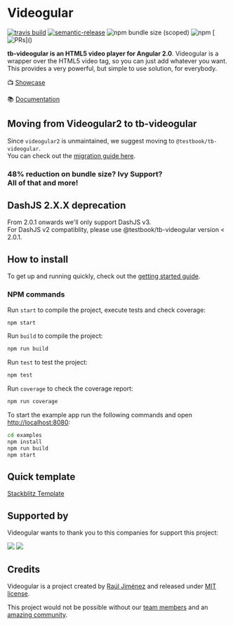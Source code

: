 # Videogular

[![travis build](https://travis-ci.org/videogular/tb-videogular.svg?branch=master)](https://travis-ci.org/videogular/tb-videogular)
[![semantic-release](https://img.shields.io/badge/%20%20%F0%9F%93%A6%F0%9F%9A%80-semantic--release-e10079.svg)](https://github.com/semantic-release/semantic-release)
![npm bundle size (scoped)](https://img.shields.io/bundlephobia/min/@testbook/tb-videogular)
![npm](https://img.shields.io/npm/dy/@testbook/tb-videogular)
[![PRs](https://img.shields.io/badge/PRs-welcome-brightgreen.svg?)]()

**tb-videogular is an HTML5 video player for Angular 2.0**. Videogular is a wrapper over the HTML5 video tag, so you can just add whatever you want. This provides a very powerful, but simple to use solution, for everybody.

:tv: [Showcase](https://testbook.github.io/tb-videogular-showroom/#/)

:books: [Documentation](https://testbook.github.io/tb-videogular/docs)

## Moving from Videogular2 to tb-videogular

Since `videogular2` is unmaintained, we suggest moving to `@testbook/tb-videogular`. </br>
You can check out the [migration guide here](https://testbook.github.io/tb-videogular/docs/migrating-from-videogular2/).

### 48% reduction on bundle size? Ivy Support? </br> All of that and more!

## DashJS 2.X.X deprecation

From 2.0.1 onwards we'll only support DashJS v3. </br>
For DashJS v2 compatiblity, please use @testbook/tb-videogular version < 2.0.1.

## How to install

To get up and running quickly, check out the [getting started guide](https://testbook.github.io/tb-videogular/docs/getting-started/).

### NPM commands

Run `start` to compile the project, execute tests and check coverage:

```bash
npm start
```

Run `build` to compile the project:

```bash
npm run build
```

Run `test` to test the project:

```bash
npm test
```

Run `coverage` to check the coverage report:

```bash
npm run coverage
```

To start the example app run the following commands and open <http://localhost:8080>:

```bash
cd examples
npm install
npm run build
npm start
```

## Quick template

[Stackblitz Template](https://stackblitz.com/edit/angular-videogular?file=app%2Fhello.component.ts)

## Supported by

Videogular wants to thank you to this companies for support this project:

[![](sponsors/jetbrains.png)](https://www.jetbrains.com)
[![](sponsors/toptal.png)](https://www.toptal.com)

## Credits

Videogular is a project created by [Raúl Jiménez](https://github.com/Elecash) and released under [MIT license](https://github.com/testbook/tb-videogular/blob/master/LICENSE).

This project would not be possible without our [team members](https://github.com/orgs/videogular/people) and an [amazing community](https://github.com/testbook/tb-videogular/graphs/contributors).


